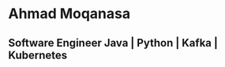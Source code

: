 # Ahmad Moqanasa
## Software Engineer Java | Python | Kafka | Kubernetes


<a class="icon-twitter social-button color" href="http://twitter.com/username"></a>

